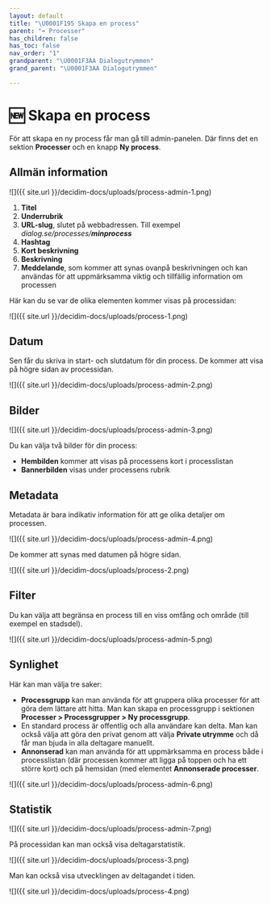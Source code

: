 ```yaml
---
layout: default
title: "\U0001F195 Skapa en process"
parent: "➡️ Processer"
has_children: false
has_toc: false
nav_order: "1"
grandparent: "\U0001F3AA Dialogutrymmen"
grand_parent: "\U0001F3AA Dialogutrymmen"

---
```

# 🆕 Skapa en process

För att skapa en ny process får man gå till admin-panelen. Där finns det en sektion **Processer** och en knapp **Ny process**.

## Allmän information

![]({{ site.url }}/decidim-docs/uploads/process-admin-1.png)

1. **Titel**
2. **Underrubrik**
3. **URL-slug**, slutet på webbadressen. Till exempel _dialog.se/processes/**minprocess**_
4. **Hashtag**
5. **Kort beskrivning**
6. **Beskrivning**
7. **Meddelande**, som kommer att synas ovanpå beskrivningen och kan användas för att uppmärksamma viktig och tillfällig information om processen

Här kan du se var de olika elementen kommer visas på processidan:

![]({{ site.url }}/decidim-docs/uploads/process-1.png)

## Datum

Sen får du skriva in start- och slutdatum för din process. De kommer att visa på högre sidan av processidan.

![]({{ site.url }}/decidim-docs/uploads/process-admin-2.png)

## Bilder

![]({{ site.url }}/decidim-docs/uploads/process-admin-3.png)

Du kan välja två bilder för din process:

* **Hembilden** kommer att visas på processens kort i processlistan
* **Bannerbilden** visas under processens rubrik

## Metadata

Metadata är bara indikativ information för att ge olika detaljer om processen.

![]({{ site.url }}/decidim-docs/uploads/process-admin-4.png)

De kommer att synas med datumen på högre sidan.

![]({{ site.url }}/decidim-docs/uploads/process-2.png)

## Filter

Du kan välja att begränsa en process till en viss omfång och område (till exempel en stadsdel).

![]({{ site.url }}/decidim-docs/uploads/process-admin-5.png)

## Synlighet

Här kan man välja tre saker:

* **Processgrupp** kan man använda för att gruppera olika processer för att göra dem lättare att hitta. Man kan skapa en processgrupp i sektionen **Processer > Processgrupper > Ny processgrupp**.
* En standard process är offentlig och alla användare kan delta. Man kan också välja att göra den privat genom att välja **Private utrymme** och då får man bjuda in alla deltagare manuellt.
* **Annonserad** kan man använda för att uppmärksamma en process både i processlistan (där processen kommer att ligga på toppen och ha ett större kort) och på hemsidan (med elementet **Annonserade processer**.

![]({{ site.url }}/decidim-docs/uploads/process-admin-6.png) 

## Statistik

![]({{ site.url }}/decidim-docs/uploads/process-admin-7.png)

På processidan kan man också visa deltagarstatistik.

![]({{ site.url }}/decidim-docs/uploads/process-3.png)

Man kan också visa utvecklingen av deltagandet i tiden.

![]({{ site.url }}/decidim-docs/uploads/process-4.png)